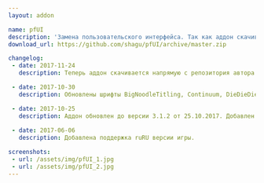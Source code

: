 ```yaml
---
layout: addon

name: pfUI
description: 'Замена пользовательского интерфейса. Так как аддон скачивается напрямую с репозитория автора, советуем обновлять его хотя бы раз в месяц, чтобы иметь самую свежую версию.'
download_url: https://github.com/shagu/pfUI/archive/master.zip

changelog:
 - date: 2017-11-24
   description: Теперь аддон скачивается напрямую с репозитория автора. 

 - date: 2017-10-30
   description: Обновлены шрифты BigNoodleTitling, Continuum, DieDieDie. Теперь они поддерживают кириллические символы.

 - date: 2017-10-25
   description: Аддон обновлен до версии 3.1.2 от 25.10.2017. Добавлен шрифт BigNoodleTitling с поддержкой кириллицы.
   
 - date: 2017-06-06
   description: Добавлена поддержка ruRU версии игры.

screenshots:
 - url: /assets/img/pfUI_1.jpg
 - url: /assets/img/pfUI_2.jpg
---
```

